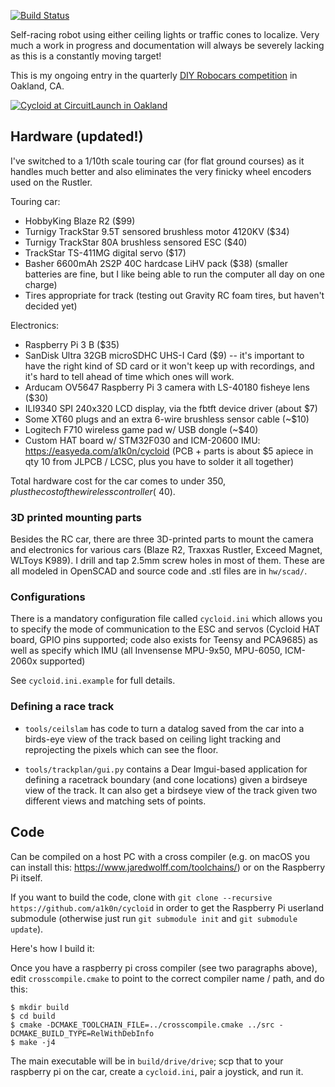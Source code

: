[![Build Status](https://travis-ci.org/a1k0n/cycloid.svg?branch=master)](https://travis-ci.org/a1k0n/cycloid)

Self-racing robot using either ceiling lights or traffic cones to localize.
Very much a work in progress and documentation will always be severely
lacking as this is a constantly moving target!

This is my ongoing entry in the quarterly [DIY Robocars
competition](https://diyrobocars.com/") in Oakland, CA.

[![Cycloid at CircuitLaunch in Oakland](https://img.youtube.com/vi/vWJduGcik6Q/0.jpg)](https://www.youtube.com/watch?v=vWJduGcik6Q)

## Hardware (updated!)

I've switched to a 1/10th scale touring car (for flat ground courses) as it
handles much better and also eliminates the very finicky wheel encoders used on
the Rustler.

Touring car:

 - HobbyKing Blaze R2 ($99)
 - Turnigy TrackStar 9.5T sensored brushless motor 4120KV ($34)
 - Turnigy TrackStar 80A brushless sensored ESC ($40)
 - TrackStar TS-411MG digital servo ($17)
 - Basher 6600mAh 2S2P 40C hardcase LiHV pack ($38) (smaller batteries are
   fine, but I like being able to run the computer all day on one charge)
 - Tires appropriate for track (testing out Gravity RC foam tires, but
 haven't decided yet)

Electronics:

 - Raspberry Pi 3 B ($35)
 - SanDisk Ultra 32GB microSDHC UHS-I Card ($9) -- it's important to have the
   right kind of SD card or it won't keep up with recordings, and it's hard to
   tell ahead of time which ones will work.
 - Arducam OV5647 Raspberry Pi 3 camera with LS-40180 fisheye lens ($30)
 - ILI9340 SPI 240x320 LCD display, via the fbtft device driver (about $7)
 - Some XT60 plugs and an extra 6-wire brushless sensor cable (~$10)
 - Logitech F710 wireless game pad w/ USB dongle (~$40)
 - Custom HAT board w/ STM32F030 and ICM-20600 IMU: https://easyeda.com/a1k0n/cycloid (PCB +
   parts is about $5 apiece in qty 10 from JLPCB / LCSC, plus you have to
   solder it all together)

Total hardware cost for the car comes to under $350, plus the cost of the
wireless controller (~$40).

### 3D printed mounting parts

Besides the RC car, there are three 3D-printed parts to mount the camera and
electronics for various cars (Blaze R2, Traxxas Rustler, Exceed Magnet,
WLToys K989). I drill and tap 2.5mm screw holes in most of them. These are
all modeled in OpenSCAD and source code and .stl files are in `hw/scad/`.

### Configurations

There is a mandatory configuration file called `cycloid.ini` which allows you
to specify the mode of communication to the ESC and servos (Cycloid HAT
board, GPIO pins supported; code also exists for Teensy and PCA9685) as well
as specify which IMU (all Invensense MPU-9x50, MPU-6050, ICM-2060x supported)

See `cycloid.ini.example` for full details.

### Defining a race track

 - `tools/ceilslam` has code to turn a datalog saved from the car into a
 birds-eye view of the track based on ceiling light tracking and reprojecting
 the pixels which can see the floor.

 - `tools/trackplan/gui.py` contains a Dear Imgui-based application for
 defining a racetrack boundary (and cone locations) given a birdseye view of
 the track. It can also get a birdseye view of the track given two different
 views and matching sets of points.

## Code

Can be compiled on a host PC with a cross compiler (e.g. on macOS you can
install this: https://www.jaredwolff.com/toolchains/) or on the Raspberry Pi
itself.

If you want to build the code, clone with `git clone --recursive
https://github.com/a1k0n/cycloid` in order to get the Raspberry Pi userland
submodule (otherwise just run `git submodule init` and `git submodule update`).

Here's how I build it:

Once you have a raspberry pi cross compiler (see two paragraphs above), edit
`crosscompile.cmake` to point to the correct compiler name / path, and do this:

```
$ mkdir build
$ cd build
$ cmake -DCMAKE_TOOLCHAIN_FILE=../crosscompile.cmake ../src -DCMAKE_BUILD_TYPE=RelWithDebInfo
$ make -j4
```

The main executable will be in `build/drive/drive`; scp that to your raspberry
pi on the car, create a `cycloid.ini`, pair a joystick, and run it.
